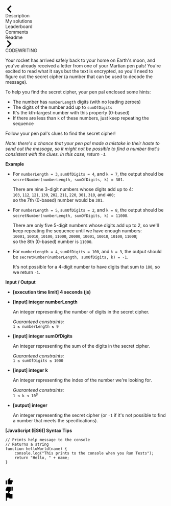 <div class="split-panel--first -layout -vertical -flex -relative" style="flex-basis: 40%;"><div class="-fit -layout-v"><div class="-layout-v -flex -bg-white"><div class="tabs -view-ide"><div class="-layout -center"><div class="-layout -center"><div class="icon -size-16 -disabled -on-click"><div class="-layout-h -center"><svg width="24" height="24" viewBox="0 0 24 24"><path d="M19.1 3.2L10.32 12l8.78 8.8-2.7 2.7L4.9 12 16.4.5l2.7 2.7z"></path></svg></div></div></div><div class="tabs--wrapper -layout"><div class="tabs--tabs -layout"><div class="tabs--tab -layout -center -active"><div class="tabs--title">Description</div></div><div class="tabs--tab -layout -center"><div class="tabs--title"><span class="-nowrap">My solutions</span></div></div><div class="tabs--tab -layout -center"><div class="tabs--title">Leaderboard</div></div><div class="tabs--tab -layout -center"><div class="tabs--title">Comments</div></div><div class="tabs--tab -layout -center"><div class="tabs--title">Readme</div></div></div></div><div class="-layout -center"><div class="icon -size-16 -on-click"><div class="-layout-h -center"><svg width="24" height="24" viewBox="0 0 24 24"><path d="M4.9 20.8l8.78-8.8L4.9 3.2 7.6.5 19.1 12 7.6 23.5l-2.7-2.7z"></path></svg></div></div></div><div class="-layout -center -flex -space -margin-h-16 -self-stretch"><div class="-flex"></div><div class="task-left--pill"><div class="pill -view-ide -theme-dark -size-24 -layout-inline -center-center"><div class="-layout-h -center -space-h-8">CODEWRITING</div></div></div></div></div><div class="tabs--line-bottom"></div></div><div class="-flex -relative"><div class="-fit -scroll"><div class="-layout-v -fit"><div class="-flex -scroll -padding-16"><div class="markdown"><p>Your rocket has arrived safely back to your home on Earth's moon, and you've already received a letter from one of your Martian pen pals! You're excited to read what it says but the text is encrypted, so you'll need to figure out the secret cipher (a number that can be used to decode the message).</p>
<p>To help you find the secret cipher, your pen pal enclosed some hints:</p>
<ul>
<li>The number has <code>numberLength</code> digits (with no leading zeroes)</li>
<li>The digits of the number add up to <code>sumOfDigits</code></li>
<li>It's the <code>k</code>th-largest number with this property (0-based)</li>
<li>If there are less than <code>k</code> of these numbers, just keep repeating the sequence</li>
</ul>
<p>Follow your pen pal's clues to find the secret cipher!</p>
<p><em>Note: there's a chance that your pen pal made a mistake in their haste to send out the message, so it might not be possible to find a number that's consistent with the clues. In this case, return <code>-1</code>.</em></p>
<p><strong>Example</strong></p>
<ul>
<li>
<p>For <code>numberLength = 3</code>, <code>sumOfDigits = 4</code>, and <code>k = 7</code>, the output should be <code>secretNumber(numberLength, sumOfDigits, k) = 301</code>.</p>
<p>There are nine 3-digit numbers whose digits add up to 4:<br>
<code>103</code>, <code>112</code>, <code>121</code>, <code>130</code>, <code>202</code>, <code>211</code>, <code>220</code>, <code>301</code>, <code>310</code>, and <code>400</code>;<br>
so the 7th (0-based) number would be <code>301</code>.</p>
</li>
<li>
<p>For <code>numberLength = 5</code>, <code>sumOfDigits = 2</code>, and <code>k = 8</code>, the output should be <code>secretNumber(numberLength, sumOfDigits, k) = 11000</code>.</p>
<p>There are only five 5-digit numbers whose digits add up to 2, so we'll keep repeating the sequence until we have enough numbers:<br>
<code>10001</code>, <code>10010</code>, <code>10100</code>, <code>11000</code>, <code>20000</code>, <code>10001</code>, <code>10010</code>, <code>10100</code>, <code>11000</code>;<br>
so the 8th (0-based) number is <code>11000</code>.</p>
</li>
<li>
<p>For <code>numberLength = 4</code>, <code>sumOfDigits = 100</code>, and <code>k = 3</code>, the output should be <code>secretNumber(numberLength, sumOfDigits, k) = -1</code>.</p>
<p>It's not possible for a 4-digit number to have digits that sum to <code>100</code>, so we return <code>-1</code>.</p>
</li>
</ul>
<p><strong>Input / Output</strong></p>
<ul>
<li>
<p><strong>[execution time limit] 4 seconds (js)</strong></p>
</li>
<li>
<p><strong>[input] integer numberLength</strong></p>
<p>An integer representing the number of digits in the secret cipher.</p>
<p><em>Guaranteed constraints:</em><br>
<code>1 ≤ numberLength ≤ 9</code></p>
</li>
<li>
<p><strong>[input] integer sumOfDigits</strong></p>
<p>An integer representing the sum of the digits in the secret cipher.</p>
<p><em>Guaranteed constraints:</em><br>
<code>1 ≤ sumOfDigits ≤ 1000</code></p>
</li>
<li>
<p><strong>[input] integer k</strong></p>
<p>An integer representing the index of the number we're looking for.</p>
<p><em>Guaranteed constraints:</em><br>
<code>1 ≤ k ≤ 10<sup>8</sup></code></p>
</li>
<li>
<p><strong>[output] integer</strong></p>
<p>An integer representing the secret cipher (or <code>-1</code> if it's not possible to find a number that meets the specifications).</p>
</li>
</ul>
<p><strong>[JavaScript (ES6)] Syntax Tips</strong></p>
<pre><code class="language-javascript"><span class="hljs-comment">// Prints help message to the console</span>
<span class="hljs-comment">// Returns a string</span>
<span class="hljs-function"><span class="hljs-keyword">function</span> <span class="hljs-title">helloWorld</span>(<span class="hljs-params">name</span>) </span>{
    <span class="hljs-built_in">console</span>.log(<span class="hljs-string">"This prints to the console when you Run Tests"</span>);
    <span class="hljs-keyword">return</span> <span class="hljs-string">"Hello, "</span> + name;
}

</code></pre>
</div></div></div></div></div></div><div class="-layout-h -bg-blue-grey-7" style="height: 48px;"><div class="-layout-h -center -padding-h-16 -flex -space-h-8"><div class="-flex"></div><div class="-layout-h -center -space-h-8"><div><div class="button -type-dark -view-flat -shape-circle" role="button" tabindex="0"><div class="button--content -layout-h -center-center -space-h-8"><div class="icon -size-16"><div class="-layout-h -center"><svg width="24" height="24" viewBox="0 0 24 24"><path d="M1 20.125h4v-12H1v12zm22-11c0-1.1-.9-2-2-2h-6.3l.94-4.57.03-.32c0-.4-.17-.78-.44-1.05L14.17.125l-6.57 6.6c-.38.35-.6.85-.6 1.4v10c0 1.1.9 2 2 2h9c.83 0 1.54-.5 1.84-1.22l3.02-7.05c.1-.23.14-.47.14-.73v-2z"></path></svg></div></div></div></div></div><div><div class="button -type-dark -view-flat -shape-circle" role="button" tabindex="0"><div class="button--content -layout-h -center-center -space-h-8"><div class="icon -size-16"><div class="-layout-h -center"><svg width="24" height="24" viewBox="0 0 24 24"><path d="M15 3.875H6c-.83 0-1.54.5-1.84 1.22l-3.02 7.05c-.1.23-.14.47-.14.73v2c0 1.1.9 2 2 2h6.3l-.94 4.57-.03.32c0 .4.17.78.44 1.05l1.06 1.06 6.6-6.6c.35-.35.57-.85.57-1.4v-10c0-1.1-.9-2-2-2zm4 0v12h4v-12h-4z"></path></svg></div></div></div></div></div><div><div class="button -type-dark -view-flat -shape-circle" role="button" tabindex="0"><div class="button--content -layout-h -center-center -space-h-8"><div class="icon -size-14"><div class="-layout-h -center"><svg width="24" height="24" viewBox="0 0 24 24"><path d="M14.6 3.06L14.07.3H1.7v23.4h2.74v-9.64h7.7l.55 2.75h9.6V3.07h-7.7z"></path></svg></div></div></div></div></div></div></div></div><div class="tour-spot"></div></div></div>